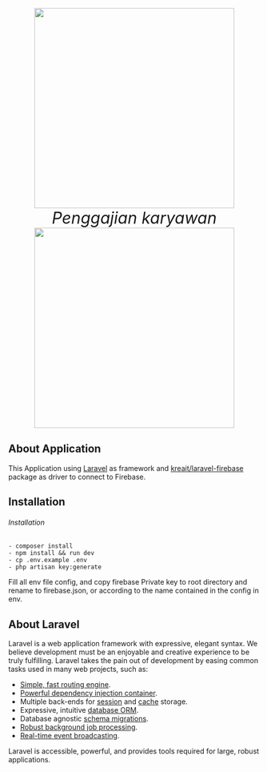 <p align="center">
    <a href="https://laravel.com" target="_blank">
        <img src="https://raw.githubusercontent.com/laravel/art/master/logo-lockup/5%20SVG/2%20CMYK/1%20Full%20Color/laravel-logolockup-cmyk-red.svg" width="400">
    </a><br/>
    <span style="font-size: xx-large;font-style: oblique;">Penggajian karyawan<span/><br/>
    <a href="https://firebase.google.com" target="_blank">
        <img src="https://firebase.google.com/downloads/brand-guidelines/SVG/logo-built_white.svg?hl=id" width="400">
    </a>
</p>



## About Application

This Application using [Laravel](https://laravel.com) as framework and [kreait/laravel-firebase](https://github.com/kreait/laravel-firebase) package as driver to connect to Firebase.

## Installation

###### Installation
    
    - composer install
    - npm install && run dev
    - cp .env.example .env
    - php artisan key:generate

Fill all env file config, and copy firebase Private key to root directory and rename to firebase.json, or according to the name contained in the config in env.
    
## About Laravel

Laravel is a web application framework with expressive, elegant syntax. We believe development must be an enjoyable and creative experience to be truly fulfilling. Laravel takes the pain out of development by easing common tasks used in many web projects, such as:

- [Simple, fast routing engine](https://laravel.com/docs/routing).
- [Powerful dependency injection container](https://laravel.com/docs/container).
- Multiple back-ends for [session](https://laravel.com/docs/session) and [cache](https://laravel.com/docs/cache) storage.
- Expressive, intuitive [database ORM](https://laravel.com/docs/eloquent).
- Database agnostic [schema migrations](https://laravel.com/docs/migrations).
- [Robust background job processing](https://laravel.com/docs/queues).
- [Real-time event broadcasting](https://laravel.com/docs/broadcasting).

Laravel is accessible, powerful, and provides tools required for large, robust applications.


